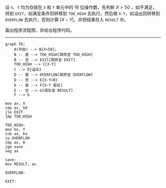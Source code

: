 设 `X`、`Y` 均为存放在 `X` 和 `Y` 单元中的 16 位操作数，先判断 $X>50$ ，如不满足，转到 `EXIT`，如满足条件则转移到 `TOO_HIGH` 去执行，然后做 `X-Y`，如溢出则转移到 `OVERFLOW` 去执行，否则计算 $|X-Y|$，并把结果存入 `RESULT` 中。

画出程序流程图，并给出程序代码。

---

```mermaid
graph TD;
    A(开始) --> B{X>50};
    B -- 是 --> TOO_HIGH[跳转至 TOO_HIGH]
    B -- 否 --> EXIT[跳转至 EXIT]
    TOO_HIGH --> C[X-Y]
    C --> D{溢出}
    D -- 是 --> OVERFLOW[跳转至 OVERFLOW]
    D -- 否 --> E{X-Y<0}
    E -- 是 --> F[X-Y 取反]
    E -- 否 --> G[保存至 RESULT]
    F --> G
```

```assembly
mov ax, X
cmp ax, 50
jle EXIT
jmp TOO_HIGH

TOO_HIGH:
mov bx, Y
sub ax, bx
jo OVERFLOW
cmp ax, 0
jge save
neg ax

save:
mov RESULT, ax

OVERFLOW:

EXIT:
```
